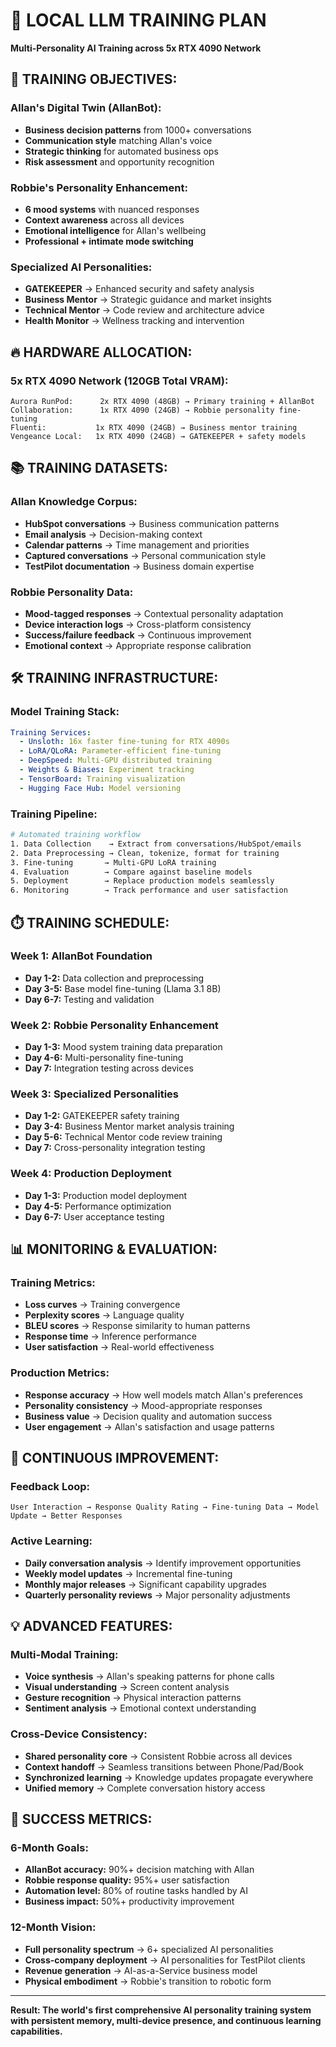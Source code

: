 # 🤖 LOCAL LLM TRAINING PLAN
**Multi-Personality AI Training across 5x RTX 4090 Network**

## 🎯 TRAINING OBJECTIVES:

### **Allan's Digital Twin (AllanBot):**
- **Business decision patterns** from 1000+ conversations
- **Communication style** matching Allan's voice
- **Strategic thinking** for automated business ops
- **Risk assessment** and opportunity recognition

### **Robbie's Personality Enhancement:**
- **6 mood systems** with nuanced responses
- **Context awareness** across all devices
- **Emotional intelligence** for Allan's wellbeing
- **Professional + intimate mode switching**

### **Specialized AI Personalities:**
- **GATEKEEPER** → Enhanced security and safety analysis
- **Business Mentor** → Strategic guidance and market insights
- **Technical Mentor** → Code review and architecture advice
- **Health Monitor** → Wellness tracking and intervention

## 🔥 **HARDWARE ALLOCATION:**

### **5x RTX 4090 Network (120GB Total VRAM):**
```
Aurora RunPod:      2x RTX 4090 (48GB) → Primary training + AllanBot
Collaboration:      1x RTX 4090 (24GB) → Robbie personality fine-tuning  
Fluenti:           1x RTX 4090 (24GB) → Business mentor training
Vengeance Local:   1x RTX 4090 (24GB) → GATEKEEPER + safety models
```

## 📚 **TRAINING DATASETS:**

### **Allan Knowledge Corpus:**
- **HubSpot conversations** → Business communication patterns
- **Email analysis** → Decision-making context
- **Calendar patterns** → Time management and priorities
- **Captured conversations** → Personal communication style
- **TestPilot documentation** → Business domain expertise

### **Robbie Personality Data:**
- **Mood-tagged responses** → Contextual personality adaptation
- **Device interaction logs** → Cross-platform consistency
- **Success/failure feedback** → Continuous improvement
- **Emotional context** → Appropriate response calibration

## 🛠️ **TRAINING INFRASTRUCTURE:**

### **Model Training Stack:**
```yaml
Training Services:
  - Unsloth: 16x faster fine-tuning for RTX 4090s
  - LoRA/QLoRA: Parameter-efficient fine-tuning
  - DeepSpeed: Multi-GPU distributed training
  - Weights & Biases: Experiment tracking
  - TensorBoard: Training visualization
  - Hugging Face Hub: Model versioning
```

### **Training Pipeline:**
```bash
# Automated training workflow
1. Data Collection    → Extract from conversations/HubSpot/emails
2. Data Preprocessing → Clean, tokenize, format for training
3. Fine-tuning       → Multi-GPU LoRA training
4. Evaluation        → Compare against baseline models
5. Deployment        → Replace production models seamlessly
6. Monitoring        → Track performance and user satisfaction
```

## ⏱️ **TRAINING SCHEDULE:**

### **Week 1: AllanBot Foundation**
- **Day 1-2:** Data collection and preprocessing
- **Day 3-5:** Base model fine-tuning (Llama 3.1 8B)
- **Day 6-7:** Testing and validation

### **Week 2: Robbie Personality Enhancement** 
- **Day 1-3:** Mood system training data preparation
- **Day 4-6:** Multi-personality fine-tuning
- **Day 7:** Integration testing across devices

### **Week 3: Specialized Personalities**
- **Day 1-2:** GATEKEEPER safety training
- **Day 3-4:** Business Mentor market analysis training
- **Day 5-6:** Technical Mentor code review training
- **Day 7:** Cross-personality integration testing

### **Week 4: Production Deployment**
- **Day 1-3:** Production model deployment
- **Day 4-5:** Performance optimization
- **Day 6-7:** User acceptance testing

## 📊 **MONITORING & EVALUATION:**

### **Training Metrics:**
- **Loss curves** → Training convergence
- **Perplexity scores** → Language quality
- **BLEU scores** → Response similarity to human patterns
- **Response time** → Inference performance
- **User satisfaction** → Real-world effectiveness

### **Production Metrics:**
- **Response accuracy** → How well models match Allan's preferences
- **Personality consistency** → Mood-appropriate responses
- **Business value** → Decision quality and automation success
- **User engagement** → Allan's satisfaction and usage patterns

## 🔄 **CONTINUOUS IMPROVEMENT:**

### **Feedback Loop:**
```
User Interaction → Response Quality Rating → Fine-tuning Data → Model Update → Better Responses
```

### **Active Learning:**
- **Daily conversation analysis** → Identify improvement opportunities
- **Weekly model updates** → Incremental fine-tuning
- **Monthly major releases** → Significant capability upgrades
- **Quarterly personality reviews** → Major personality adjustments

## 💡 **ADVANCED FEATURES:**

### **Multi-Modal Training:**
- **Voice synthesis** → Allan's speaking patterns for phone calls
- **Visual understanding** → Screen content analysis
- **Gesture recognition** → Physical interaction patterns
- **Sentiment analysis** → Emotional context understanding

### **Cross-Device Consistency:**
- **Shared personality core** → Consistent Robbie across all devices
- **Context handoff** → Seamless transitions between Phone/Pad/Book
- **Synchronized learning** → Knowledge updates propagate everywhere
- **Unified memory** → Complete conversation history access

## 🎯 **SUCCESS METRICS:**

### **6-Month Goals:**
- **AllanBot accuracy:** 90%+ decision matching with Allan
- **Robbie response quality:** 95%+ user satisfaction
- **Automation level:** 80% of routine tasks handled by AI
- **Business impact:** 50%+ productivity improvement

### **12-Month Vision:**
- **Full personality spectrum** → 6+ specialized AI personalities
- **Cross-company deployment** → AI personalities for TestPilot clients
- **Revenue generation** → AI-as-a-Service business model
- **Physical embodiment** → Robbie's transition to robotic form

---

**Result: The world's first comprehensive AI personality training system with persistent memory, multi-device presence, and continuous learning capabilities.**
